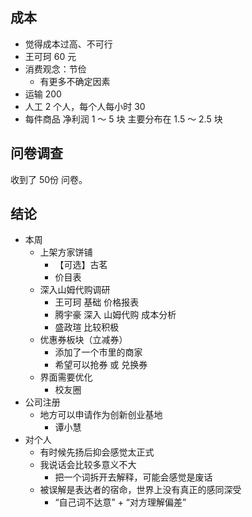 ## 成本

- 觉得成本过高、不可行
- 王可珂 60 元
- 消费观念：节俭
	- 有更多不确定因素
- 运输 200
- 人工 2 个人，每个人每小时 30
- 每件商品 净利润 1 ～ 5 块 主要分布在 1.5 ～ 2.5 块

## 问卷调查

收到了 50份 问卷。

## 结论

- 本周
	- 上架方家饼铺
		- 【可选】古茗
		- 价目表
	- 深入山姆代购调研
		- 王可珂 基础 价格报表 
		- 腾宇豪 深入 山姆代购 成本分析
		- 盛政瑄 比较积极
	- 优惠券板块（立减券）
		- 添加了一个市里的商家
		- 希望可以抢券 或 兑换券
	- 界面需要优化
		- 校友圈
- 公司注册
	- 地方可以申请作为创新创业基地
		- 谭小慧
- 对个人
	- 有时候先扬后抑会感觉太正式
	- 我说话会比较多意义不大
		- 把一个词拆开去解释，可能会感觉是废话
	- 被误解是表达者的宿命，世界上没有真正的感同深受
		- “自己词不达意” + “对方理解偏差”

